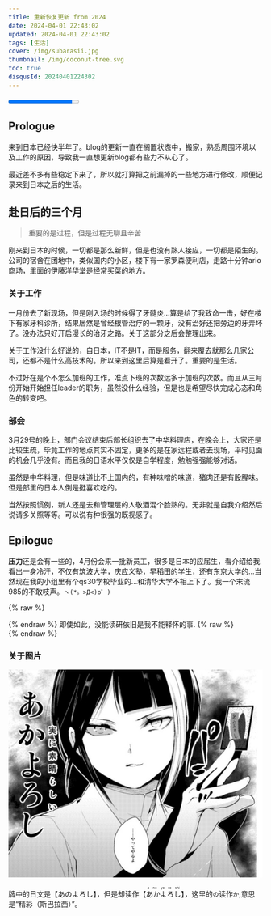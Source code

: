 ```yaml
---
title: 重新恢复更新 from 2024
date: 2024-04-01 22:43:02
updated: 2024-04-01 22:43:02
tags: [生活]
cover: /img/subarasii.jpg
thumbnail: /img/coconut-tree.svg
toc: true
disqusId: 20240401224302
---
```


<progress class="progress is-warning" value="90" max="100"></progress>

## Prologue

来到日本已经快半年了。blog的更新一直在搁置状态中，搬家，熟悉周围环境以及工作的原因，导致我一直想更新blog都有些力不从心了。

最近差不多有些稳定下来了，所以就打算把之前漏掉的一些地方进行修改，顺便记录来到日本之后的生活。

<!-- more -->

## 赴日后的三个月

> 重要的是过程，但是过程无聊且辛苦

刚来到日本的时候，一切都是那么新鲜，但是也没有熟人接应，一切都是陌生的。公司的宿舍在团地中，类似国内的小区，楼下有一家罗森便利店，走路十分钟ario商场，里面的伊藤洋华堂是经常买菜的地方。

### 关于工作

一月份去了新现场，但是刚入场的时候得了牙髓炎...算是给了我致命一击，好在楼下有家牙科诊所，结果居然是曾经根管治疗的一颗牙，没有治好还把旁边的牙弄坏了。没办法只好开启漫长的治牙之路。关于这部分之后会整理出来。

关于工作没什么好说的，自日本，IT不是IT，而是服务，翻来覆去就那么几家公司，还都不是什么高技术的。所以来到这里后算是看开了。重要的是生活。

不过好在是个不怎么加班的工作，准点下班的次数远多于加班的次数。而且从三月份开始开始担任leader的职务，虽然没什么经验，但是也是希望尽快完成心态和角色的转变吧。

### 部会

3月29号的晚上，部门会议结束后部长组织去了中华料理店，在晚会上，大家还是比较生疏，毕竟工作的地点其实不固定，更多的是在家远程或者去现场，平时见面的机会几乎没有。而且我的日语水平仅仅是自学程度，勉勉强强能够对话。

虽然是中华料理，但是味道比不上国内的，有种味噌的味道，猪肉还是有股腥味。但是部里的日本人倒是挺喜欢吃的。

当然按照惯例，新人还是去和管理层的人敬酒混个脸熟的。无非就是自我介绍然后说请多关照等等。可以说有种很强的既视感了。

## Epilogue

**压力**还是会有一些的，4月份会来一批新员工，很多是日本的应届生，看介绍给我看出一身冷汗，不仅有筑波大学，庆应义塾，早稻田的学生，还有东京大学的...当然现在我的小组里有个qs30学校毕业的...和清华大学不相上下了。我一个末流985的不敢吱声。`ヽ(*。>Д<)o゜)`

{% raw %}<article class="message is-warning"><div class="message-body">{% endraw %}
 即使如此，没能读研依旧是我不能释怀的事.
{% raw %}</div></article>{% endraw %}

###  关于图片

![素晴らしい](../img/subarasii.jpg)

牌中的日文是【あのよろし】，但是却读作【<ruby>あかよろし<rt>a no yo ro shi</rt></ruby>】，这里的`の`读作`か`,意思是“精彩（斯巴拉西）”。

